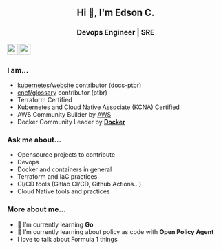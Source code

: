 <h2 align="center">Hi 👋, I'm Edson C.</h2>
<h3 align="center">Devops Engineer | SRE</h3>

<p><a href="https://www.twitter.com/tuxpilgrim"><img src="https://img.shields.io/badge/twitter-%231DA1F2.svg?&style=for-the-badge&logo=twitter&logoColor=white" height=25></a> <a href="https://www.linkedin.com/in/edsoncelio/"><img src="https://img.shields.io/badge/linkedin-%230077B5.svg?&style=for-the-badge&logo=linkedin&logoColor=white" height=25></a> 

### I am...
* [kubernetes/website](https://kubernetes.io/pt-br/) contributor (docs-ptbr)
* [cncf/glossary](https://github.com/cncf/glossary) contributor (ptbr)
* Terraform Certified
* Kubernetes and Cloud Native Associate (KCNA) Certified
* AWS Community Builder by [AWS](https://aws.amazon.com/pt/developer/community/community-builders/)
* Docker Community Leader by **[Docker](https://events.docker.com/u/mc3fb2/#/about)**
  
### Ask me about...
* Opensource projects to contribute 
* Devops
* Docker and containers in general
* Terraform and IaC practices
* CI/CD tools (Gitlab CI/CD, Github Actions...) 
* Cloud Native tools and practices
  
### More about me...
* 🌱  I’m currently learning **Go**
* 🌱  I’m currently learning about policy as code with **Open Policy Agent**
* I love to talk about Formula 1 things
